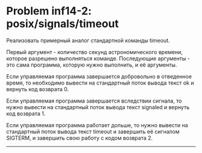 **Problem inf14-2: posix/signals/timeout**
====================================================

Реализовать примерный аналог стандартной команды timeout.

Первый аргумент - количество секунд астрономического времени, которое разрешено выполняться команде. Последующие аргументы - это сама программа, которую нужно выполнить, и её аргументы.

Если управляемая программа завершается добровольно в отведенное время, то необходимо вывести на стандартный поток вывода текст ok и вернуть код возврата 0.

Если управляемая программа завершается вследствии сигнала, то нужно вывести на стандартный поток вывода текст signaled и вернуть код возврата 1.

Если управляемая программа работает дольше, то нужно вывести на стандартный поток вывода текст timeout и завершить её сигналом SIGTERM, и завершить свою работу с кодом возврата 2.

***
